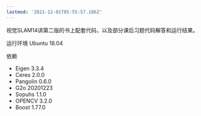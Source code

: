 ```yaml
---
lastmod: '2021-12-01T05:55:57.186Z'
---
```


视觉SLAM14讲第二版的书上配套代码，以及部分课后习题代码解答和运行结果。

运行环境 Ubuntu 18.04

依赖

- Eigen 3.3.4
- Ceres 2.0.0
- Pangolin 0.6.0
- G2o 20201223
- Sopuhs 1.1.0
- OPENCV 3.2.0
- Boost  1.77.0
